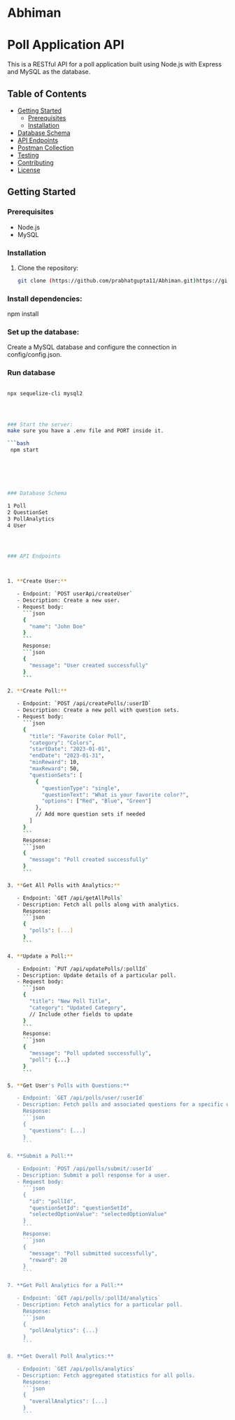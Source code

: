 # Abhiman
# Poll Application API

This is a RESTful API for a poll application built using Node.js with Express and MySQL as the database.

## Table of Contents

- [Getting Started](#getting-started)
  - [Prerequisites](#prerequisites)
  - [Installation](#installation)
- [Database Schema](#database-schema)
- [API Endpoints](#api-endpoints)
- [Postman Collection](#postman-collection)
- [Testing](#testing)
- [Contributing](#contributing)
- [License](#license)

## Getting Started

### Prerequisites

- Node.js
- MySQL

### Installation

1. Clone the repository:

   ```bash
   git clone (https://github.com/prabhatgupta11/Abhiman.git)https://github.com/prabhatgupta11/Abhiman.git

### Install dependencies:

npm install


### Set up the database:

Create a MySQL database and configure the connection in config/config.json.

### Run database 



```bash

npx sequelize-cli mysql2




### Start the server:
make sure you have a .env file and PORT inside it.

```bash
 npm start






### Database Schema

1 Poll
2 QuestionSet
3 PollAnalytics
4 User




### API Endpoints



1. **Create User:**

   - Endpoint: `POST userApi/createUser`
   - Description: Create a new user.
   - Request body: 
     ```json
     {
       "name": "John Doe"
     }
     ```
     Response:
     ```json
     {
       "message": "User created successfully"
     }
     ```

2. **Create Poll:**

   - Endpoint: `POST /api/createPolls/:userID`
   - Description: Create a new poll with question sets.
   - Request body: 
     ```json
     {
       "title": "Favorite Color Poll",
       "category": "Colors",
       "startDate": "2023-01-01",
       "endDate": "2023-01-31",
       "minReward": 10,
       "maxReward": 50,
       "questionSets": [
         {
           "questionType": "single",
           "questionText": "What is your favorite color?",
           "options": ["Red", "Blue", "Green"]
         },
         // Add more question sets if needed
       ]
     }
     ```
     Response:
     ```json
     {
       "message": "Poll created successfully"
     }
     ```

3. **Get All Polls with Analytics:**

   - Endpoint: `GET /api/getAllPolls`
   - Description: Fetch all polls along with analytics.
     Response:
     ```json
     {
       "polls": [...]
     }
     ```

4. **Update a Poll:**

   - Endpoint: `PUT /api/updatePolls/:pollId`
   - Description: Update details of a particular poll.
   - Request body: 
     ```json
     {
       "title": "New Poll Title",
       "category": "Updated Category",
       // Include other fields to update
     }
     ```
     Response:
     ```json
     {
       "message": "Poll updated successfully",
       "poll": {...}
     }
     ```

5. **Get User's Polls with Questions:**

   - Endpoint: `GET /api/polls/user/:userId`
   - Description: Fetch polls and associated questions for a specific user.
     Response:
     ```json
     {
       "questions": [...]
     }
     ```

6. **Submit a Poll:**

   - Endpoint: `POST /api/polls/submit/:userId`
   - Description: Submit a poll response for a user.
   - Request body: 
     ```json
     {
       "id": "pollId",
       "questionSetId": "questionSetId",
       "selectedOptionValue": "selectedOptionValue"
     }
     ```
     Response:
     ```json
     {
       "message": "Poll submitted successfully",
       "reward": 20
     }
     ```

7. **Get Poll Analytics for a Poll:**

   - Endpoint: `GET /api/polls/:pollId/analytics`
   - Description: Fetch analytics for a particular poll.
     Response:
     ```json
     {
       "pollAnalytics": {...}
     }
     ```

8. **Get Overall Poll Analytics:**

   - Endpoint: `GET /api/polls/analytics`
   - Description: Fetch aggregated statistics for all polls.
     Response:
     ```json
     {
       "overallAnalytics": [...]
     }
     ```




